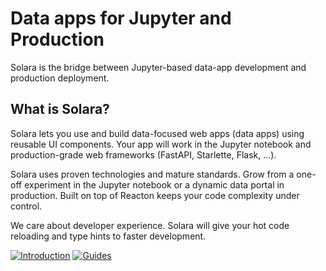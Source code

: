 # Data apps for Jupyter and Production

Solara is the bridge between Jupyter-based data-app development and production deployment.

## What is Solara?

Solara lets you use and build data-focused web apps (data apps) using reusable UI components. Your app will work in the Jupyter notebook and production-grade web frameworks (FastAPI, Starlette, Flask, ...).

Solara uses proven technologies and mature standards. Grow from a one-off experiment in the Jupyter notebook or a dynamic data portal in production.  Built on top of Reacton keeps your code complexity under control.

We care about developer experience. Solara will give your hot code reloading and type hints to faster development.

[![Introduction](https://dabuttonfactory.com/button.png?t=Introduction&f=Open+Sans-Bold&ts=20&tc=fff&hp=45&vp=12&c=8&bgt=unicolored&bgc=f19f41)](/docs)
[![Guides](https://dabuttonfactory.com/button.png?t=Guides&f=Open+Sans-Bold&ts=20&tc=fff&hp=45&vp=12&c=8&bgt=unicolored&bgc=f19f41)](/docs/guides)
<!-- [![Book a demo](https://dabuttonfactory.com/button.png?t=Book+a+demo&f=Open+Sans-Bold&ts=20&tc=f19f41&hp=45&vp=12&c=8&bgt=unicolored&bgc=eee&bs=1&bc=f19f41)](/docs/guides) -->

